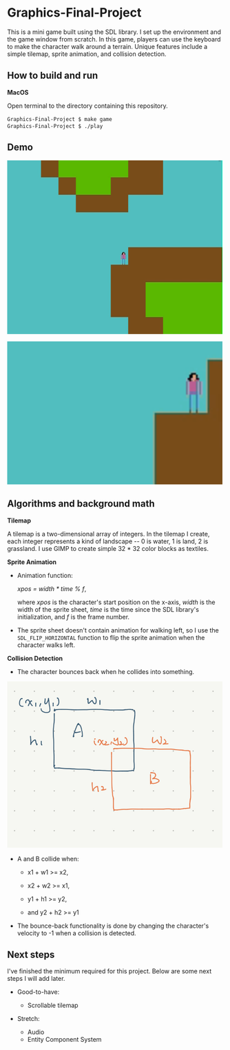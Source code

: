 # Graphics-Final-Project

This is a mini game built using the SDL library. I set up the environment and the game window from scratch. In this game, players can use the keyboard to make the character walk around a terrain. Unique features include a simple tilemap, sprite animation, and collision detection.

## How to build and run

**MacOS**

Open terminal to the directory containing this repository.

```
Graphics-Final-Project $ make game
Graphics-Final-Project $ ./play
```

## Demo

<img src="images/game2.gif" alt="unique" width="500"/><br />

<img src="images/close-up2.gif" alt="unique" width="500"/>

## Algorithms and background math

**Tilemap**

A tilemap is a two-dimensional array of integers. In the tilemap I create, each integer represents a kind of landscape -- 0 is water, 1 is land, 2 is grassland. I use GIMP to create simple 32 * 32 color blocks as textiles.

**Sprite Animation**

- Animation function:

    *xpos = width * time % f*, 

    where *xpos* is the character's start position on the x-axis, *width* is the width of the sprite sheet, *time* is the time since the SDL library's initialization, and *f* is the frame number.

- The sprite sheet doesn't contain animation for walking left, so I use the `SDL_FLIP_HORIZONTAL` function to flip the sprite animation when the character walks left.

**Collision Detection**

- The character bounces back when he collides into something. 

<img src="images/collision_math.jpg" alt="unique" width="500"/>

- A and B collide when:

    - x1 + w1 >= x2,

    - x2 + w2 >= x1,

    - y1 + h1 >= y2,

    - and y2 + h2 >= y1

- The bounce-back functionality is done by changing the character's velocity to -1 when a collision is detected.

## Next steps

I've finished the minimum required for this project. Below are some next steps I will add later.

- Good-to-have:
    - Scrollable tilemap

- Stretch:
    - Audio
    - Entity Component System